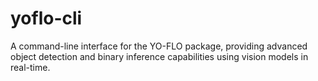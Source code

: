 # yoflo-cli
A command-line interface for the YO-FLO package, providing advanced object detection and binary inference capabilities using vision models in real-time.
